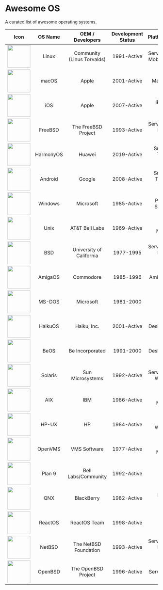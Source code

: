 # Awesome OS

A curated list of awesome operating systems.

|                 Icon                 |  OS Name  |      OEM / Developers      | Development Status |          Platforms/Devices           |                          Website                           |                Github / Gitee                |
| :----------------------------------: | :-------: | :------------------------: | :----------------: | :----------------------------------: | :--------------------------------------------------------: | :------------------------------------------: |
| <img src="" width="75" height="75"/> |   Linux   | Community (Linus Torvalds) |    1991-Active     | Servers, Desktops, Mobile, Embedded  |         [Website](https://www.linuxfoundation.org)         | [Github](https://github.com/torvalds/linux)  |
| <img src="" width="75" height="75"/> |   macOS   |           Apple            |    2001-Active     |            Mac computers             |           [Website](https://www.apple.com/macos)           |                Closed Source                 |
| <img src="" width="75" height="75"/> |    iOS    |           Apple            |    2007-Active     |          iPhone, iPod Touch          |            [Website](https://www.apple.com/ios)            |                Closed Source                 |
| <img src="" width="75" height="75"/> |  FreeBSD  |    The FreeBSD Project     |    1993-Active     | Servers, Desktops, Embedded Systems  |             [Website](https://www.freebsd.org)             | [Github](https://github.com/freebsd/freebsd) |
| <img src="" width="75" height="75"/> | HarmonyOS |           Huawei           |    2019-Active     |  Smartphones, Tablets, IoT Devices   |            [Website](https://www.harmonyos.com)            |                Closed Source                 |
| <img src="" width="75" height="75"/> |  Android  |           Google           |    2008-Active     | Smartphones, Tablets, TVs, Wearables |             [Website](https://www.android.com)             |   [AOSP](https://android.googlesource.com)   |
| <img src="" width="75" height="75"/> |  Windows  |         Microsoft          |    1985-Active     |      PCs, Tablets, Smartphones       |        [Website](https://www.microsoft.com/windows)        |                Closed Source                 |
| <img src="" width="75" height="75"/> |   Unix    |       AT&T Bell Labs       |    1969-Active     |         Servers, Mainframes          |              [Website](https://www.unix.org)               |                Closed Source                 |
| <img src="" width="75" height="75"/> |    BSD    |  University of California  |     1977-1995      | Servers, Desktops, Embedded Systems  |               [Website](https://www.bsd.org)               |                Closed Source                 |
| <img src="" width="75" height="75"/> |  AmigaOS  |         Commodore          |     1985-1996      |           Amiga Computers            |             [Website](https://www.amigaos.net)             |                Closed Source                 |
| <img src="" width="75" height="75"/> |  MS-DOS   |         Microsoft          |     1981-2000      |                 PCs                  |        [Website](https://www.microsoft.com/ms-dos)         |                Closed Source                 |
| <img src="" width="75" height="75"/> |  HaikuOS  |        Haiku, Inc.         |    2001-Active     |          Desktops, Laptops           |            [Website](https://www.haiku-os.org)             |   [Github](https://github.com/haiku/haiku)   |
| <img src="" width="75" height="75"/> |   BeOS    |      Be Incorporated       |     1991-2000      |          Desktops, Laptops           |           [Website](https://www.beosarchive.com)           |                Closed Source                 |
| <img src="" width="75" height="75"/> |  Solaris  |      Sun Microsystems      |    1992-Active     |   Servers, Desktops, Workstations    |         [Website](https://www.oracle.com/solaris)          |                Closed Source                 |
| <img src="" width="75" height="75"/> |    AIX    |            IBM             |    1986-Active     |         Servers, Mainframes          | [Website](https://www.ibm.com/it-infrastructure/power/aix) |                Closed Source                 |
| <img src="" width="75" height="75"/> |   HP-UX   |             HP             |    1984-Active     |        Servers, Workstations         |  [Website](https://www.hpe.com/us/en/servers/hp-ux.html)   |                Closed Source                 |
| <img src="" width="75" height="75"/> |  OpenVMS  |        VMS Software        |    1977-Active     |         Servers, Mainframes          |           [Website](https://www.vmssoftware.com)           |                Closed Source                 |
| <img src="" width="75" height="75"/> |  Plan 9   |    Bell Labs/Community     |    1992-Active     |               Research               |               [Website](http://9p.io/plan9/)               | [Github](https://github.com/9fans/plan9port) |
| <img src="" width="75" height="75"/> |    QNX    |         BlackBerry         |    1982-Active     |           Embedded Systems           |  [Website](https://www.blackberry.com/us/en/products/qnx)  |                Closed Source                 |
| <img src="" width="75" height="75"/> |  ReactOS  |        ReactOS Team        |    1998-Active     |                 PCs                  |             [Website](https://www.reactos.org)             | [Github](https://github.com/reactos/reactos) |
| <img src="" width="75" height="75"/> |  NetBSD   |   The NetBSD Foundation    |    1993-Active     | Servers, Desktops, Embedded Systems  |             [Website](https://www.netbsd.org)              |   [Github](https://github.com/NetBSD/src)    |
| <img src="" width="75" height="75"/> |  OpenBSD  |    The OpenBSD Project     |    1996-Active     |          Servers, Desktops           |             [Website](https://www.openbsd.org)             |   [Github](https://github.com/openbsd/src)   |
